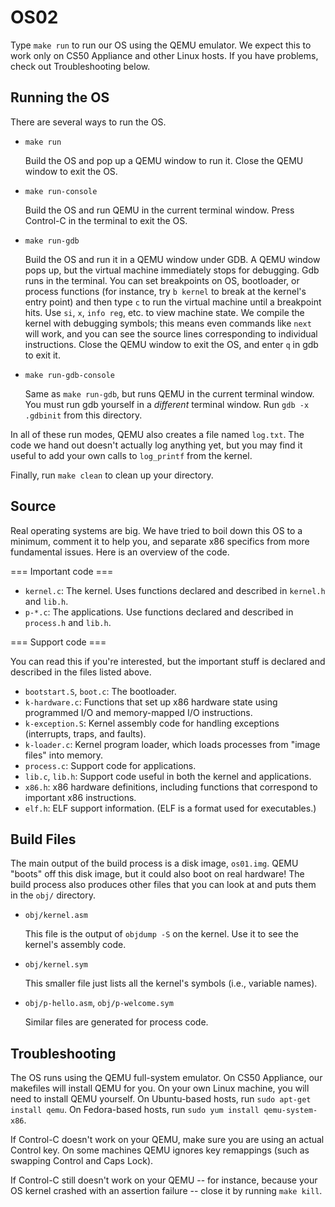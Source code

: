 OS02
=======

Type `make run` to run our OS using the QEMU emulator. We expect this
to work only on CS50 Appliance and other Linux hosts. If you have
problems, check out Troubleshooting below.

Running the OS
--------------

There are several ways to run the OS.

*   `make run`

    Build the OS and pop up a QEMU window to run it. Close the QEMU
    window to exit the OS.

*   `make run-console`

    Build the OS and run QEMU in the current terminal window. Press
    Control-C in the terminal to exit the OS.

*   `make run-gdb`

    Build the OS and run it in a QEMU window under GDB. A QEMU window
    pops up, but the virtual machine immediately stops for debugging.
    Gdb runs in the terminal. You can set breakpoints on OS,
    bootloader, or process functions (for instance, try `b kernel` to
    break at the kernel's entry point) and then type `c` to run the
    virtual machine until a breakpoint hits. Use `si`, `x`, `info
    reg`, etc. to view machine state. We compile the kernel with
    debugging symbols; this means even commands like `next` will work,
    and you can see the source lines corresponding to individual
    instructions. Close the QEMU window to exit the OS, and enter `q`
    in gdb to exit it.

*   `make run-gdb-console`

    Same as `make run-gdb`, but runs QEMU in the current terminal
    window. You must run gdb yourself in a *different* terminal
    window. Run `gdb -x .gdbinit` from this directory.

In all of these run modes, QEMU also creates a file named `log.txt`.
The code we hand out doesn't actually log anything yet, but you may
find it useful to add your own calls to `log_printf` from the kernel.

Finally, run `make clean` to clean up your directory.

Source
------

Real operating systems are big. We have tried to boil down this OS to
a minimum, comment it to help you, and separate x86 specifics from
more fundamental issues. Here is an overview of the code.

=== Important code ===

*   `kernel.c`: The kernel. Uses functions declared and described in
    `kernel.h` and `lib.h`.
*	`p-*.c`: The applications.
    Use functions declared and described in `process.h` and `lib.h`.

=== Support code ===

You can read this if you're interested, but the important stuff is
declared and described in the files listed above.

*   `bootstart.S`, `boot.c`: The bootloader.
*   `k-hardware.c`: Functions that set up x86 hardware state using
    programmed I/O and memory-mapped I/O instructions.
*   `k-exception.S`: Kernel assembly code for handling exceptions
    (interrupts, traps, and faults).
*   `k-loader.c`: Kernel program loader, which loads processes from
    "image files" into memory.
*   `process.c`: Support code for applications.
*   `lib.c`, `lib.h`: Support code useful in both the kernel and
    applications.
*   `x86.h`: x86 hardware definitions, including functions that
    correspond to important x86 instructions.
*   `elf.h`: ELF support information. (ELF is a format used for
    executables.)

Build Files
-----------

The main output of the build process is a disk image, `os01.img`. QEMU
"boots" off this disk image, but it could also boot on real hardware!
The build process also produces other files that you can look at and
puts them in the `obj/` directory.

*   `obj/kernel.asm`

    This file is the output of `objdump -S` on the kernel. Use it to see
    the kernel's assembly code.

*   `obj/kernel.sym`

    This smaller file just lists all the kernel's symbols (i.e.,
    variable names).

*   `obj/p-hello.asm`, `obj/p-welcome.sym`

    Similar files are generated for process code.

Troubleshooting
---------------

The OS runs using the QEMU full-system emulator. On CS50 Appliance,
our makefiles will install QEMU for you. On your own Linux machine,
you will need to install QEMU yourself. On Ubuntu-based hosts, run
`sudo apt-get install qemu`. On Fedora-based hosts, run `sudo yum
install qemu-system-x86`.

If Control-C doesn't work on your QEMU, make sure you are using an
actual Control key. On some machines QEMU ignores key remappings (such
as swapping Control and Caps Lock).

If Control-C still doesn't work on your QEMU -- for instance, because
your OS kernel crashed with an assertion failure -- close it by
running `make kill`.
